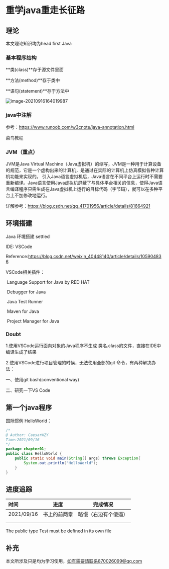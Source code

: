 # 重学java重走长征路

## 理论

本文理论知识均为head first Java

### 基本程序结构

**类(class)**存于源文件里面

**方法(method)**存于类中

**语句(statement)**存于方法中

![image-20210916164019987](C:\Users\王志宇\AppData\Roaming\Typora\typora-user-images\image-20210916164019987.png)

### java中注解

参考：https://www.runoob.com/w3cnote/java-annotation.html

菜鸟教程

### JVM（重点）

JVM是Java Virtual Machine（Java虚拟机）的缩写，JVM是一种用于计算设备的规范，它是一个虚构出来的计算机，是通过在实际的计算机上仿真模拟各种计算机功能来实现的。
引入Java语言虚拟机后，Java语言在不同平台上运行时不需要重新编译。Java语言使用Java虚拟机屏蔽了与具体平台相关的信息，使得Java语言编译程序只需生成在Java虚拟机上运行的目标代码（字节码），就可以在多种平台上不加修改地运行。

详解参考：https://blog.csdn.net/qq_41701956/article/details/81664921

## 环境搭建

 Java 环境搭建 settled

IDE: VSCode

Reference:https://blog.csdn.net/weixin_40448140/article/details/105904836

VSCode相关插件：

​		Language Support for Java by RED HAT

​		Debugger for Java

​		Java Test Runner 

​		Maven for Java

​		Project Manager for Java

### Doubt

1.使用VSCode运行面向对象的Java程序不生成 类名.class的文件，直接在IDE中编译生成了结果

2.使用VSCode进行项目管理的时候，无法使用全部的git 命令，有两种解决办法：

一、使用git bash(conventional way)

二、研究一下VS Code

## 第一个java程序

国际惯例 HelloWorld：

```java
/*
@ Author: CaesarWZY
Time:2021/09/16
*/
package chapter01;
public class HelloWorld {
    public static void main(String[] args) throws Exception{
        System.out.println("HelloWorld");
    }
}

```

## 进度追踪

| 时间       | 进度         | 完成情况             |
| :--------- | ------------ | -------------------- |
| 2021/09/16 | 书上的前两章 | 略慢（右边有个傻逼） |
|            |              |                      |
|            |              |                      |

The public type Test must be defined in its own file

## 补充

本文所涉及只是均为学习使用，如有需要请联系870026099@qq.com



